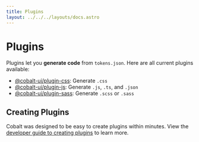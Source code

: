 ```yaml
---
title: Plugins
layout: ../../../layouts/docs.astro
---
```


# Plugins

Plugins let you **generate code** from `tokens.json`. Here are all current plugins available:

- [@cobalt-ui/plugin-css](/docs/plugins/css): Generate `.css`
- [@cobalt-ui/plugin-js](/docs/plugins/js): Generate `.js`, `.ts`, and `.json`
- [@cobalt-ui/plugin-sass](/docs/plugins/sass): Generate `.scss` or `.sass`

## Creating Plugins

Cobalt was designed to be easy to create plugins within minutes. View the [developer guide to creating plugins](/docs/guides/plugins) to learn more.

